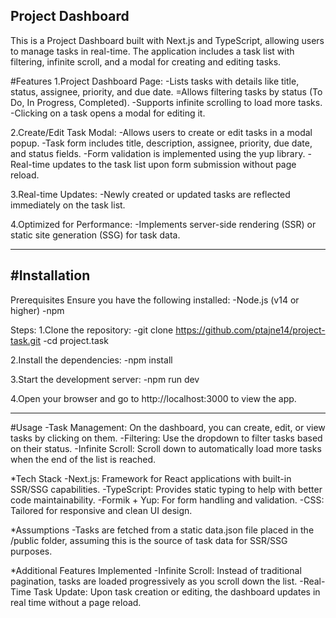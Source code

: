 Project Dashboard
--------------------
This is a Project Dashboard built with Next.js and TypeScript, allowing users to manage tasks in real-time. The application includes a task list with filtering, infinite scroll, and a modal for creating and editing tasks.

#Features
1.Project Dashboard Page:
-Lists tasks with details like title, status, assignee, priority, and due date.
=Allows filtering tasks by status (To Do, In Progress, Completed).
-Supports infinite scrolling to load more tasks.
-Clicking on a task opens a modal for editing it.

2.Create/Edit Task Modal:
-Allows users to create or edit tasks in a modal popup.
-Task form includes title, description, assignee, priority, due date, and status fields.
-Form validation is implemented using the yup library.
-Real-time updates to the task list upon form submission without page reload.

3.Real-time Updates:
-Newly created or updated tasks are reflected immediately on the task list.

4.Optimized for Performance:
-Implements server-side rendering (SSR) or static site generation (SSG) for task data.

--------------------------------------------------------------------------
#Installation
--------------------------------------------------------------------------
Prerequisites
Ensure you have the following installed:
-Node.js (v14 or higher)
-npm

Steps:
1.Clone the repository:
-git clone https://github.com/ptajne14/project-task.git
-cd project.task

2.Install the dependencies:
-npm install

3.Start the development server:
-npm run dev

4.Open your browser and go to http://localhost:3000 to view the app.

-------------------------------------------------------------------------

#Usage
-Task Management: On the dashboard, you can create, edit, or view tasks by clicking on them.
-Filtering: Use the dropdown to filter tasks based on their status.
-Infinite Scroll: Scroll down to automatically load more tasks when the end of the list is reached.


*Tech Stack
-Next.js: Framework for React applications with built-in SSR/SSG capabilities.
-TypeScript: Provides static typing to help with better code maintainability.
-Formik + Yup: For form handling and validation.
-CSS: Tailored for responsive and clean UI design.

*Assumptions
-Tasks are fetched from a static data.json file placed in the /public folder, assuming this is the source of task data for SSR/SSG purposes.

*Additional Features Implemented
-Infinite Scroll: Instead of traditional pagination, tasks are loaded progressively as you scroll down the list.
-Real-Time Task Update: Upon task creation or editing, the dashboard updates in real time without a page reload.
